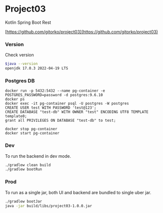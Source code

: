 # Project03

Kotlin Spring Boot Rest

[https://github.com/gitorko/project03](https://github.com/gitorko/project03)

### Version

Check version

```bash
$java --version
openjdk 17.0.3 2022-04-19 LTS
```

### Postgres DB

```
docker run -p 5432:5432 --name pg-container -e POSTGRES_PASSWORD=password -d postgres:9.6.10
docker ps
docker exec -it pg-container psql -U postgres -W postgres
CREATE USER test WITH PASSWORD 'test@123';
CREATE DATABASE "test-db" WITH OWNER "test" ENCODING UTF8 TEMPLATE template0;
grant all PRIVILEGES ON DATABASE "test-db" to test;

docker stop pg-container
docker start pg-container
```

### Dev

To run the backend in dev mode.

```bash
./gradlew clean build
./gradlew bootRun
```

### Prod

To run as a single jar, both UI and backend are bundled to single uber jar.

```bash
./gradlew bootJar
java -jar build/libs/project03-1.0.0.jar
```
